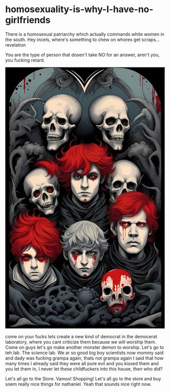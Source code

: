 # homosexuality-is-why-I-have-no-girlfriends
There is a homosexual patriarchy which actually commands white women in the south. Hey incels, where's something to chew on whores get scraps... revelation

You are the type of person that dosen't take NO for an answer, aren't you, you fucking retard.

<img src="https://github.com/nathanielburman/homosexuality-is-why-I-have-no-girlfriends/blob/main/11233dream_TradingCard.jpg" width="800px"></img>

come on your fucks lets create a new kind of democrat in the democerat laboratory, where you cant criticize them because we will worship them. Come on guys let's go make another monster demon to worship. Let's go to teh lab. The science lab. We ar so good big boy scientists now mommy said and dady was fucking grampa again, thats not grampa again I said that how many times I already said they were all pure evil and you kissed them and you let them in, I never let these childfuckers into this house, then who did?

Let's all go to the Store. Vamos! Shopping! Let's all go to the store and buy soem really nice things for nathaniel. Yeah that sounds nice right now.


